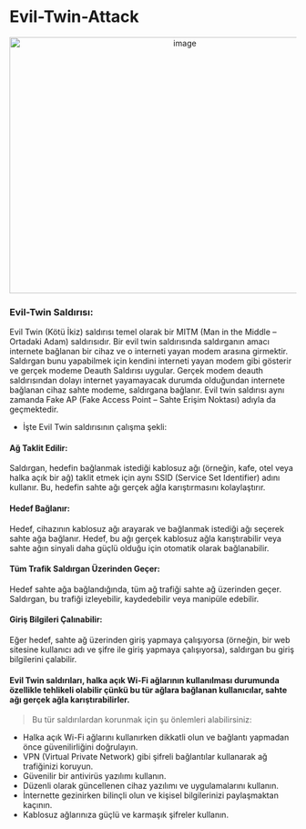# Evil-Twin-Attack

<div align="center">
	<img width="600" height='450' alt="image" src="https://github.com/Hamza-Limon/Evil-Twin-Attack/assets/140405710/290b67e5-c663-4389-801b-c4216a3ee103">
</div>

### Evil-Twin Saldırısı:
Evil Twin (Kötü İkiz) saldırısı temel olarak bir MITM (Man in the Middle – Ortadaki Adam) saldırısıdır. Bir evil twin saldırısında saldırganın amacı internete bağlanan bir cihaz ve o interneti yayan modem arasına girmektir. Saldırgan bunu yapabilmek için kendini interneti yayan modem gibi gösterir ve gerçek modeme Deauth Saldırısı uygular. Gerçek modem deauth saldırısından dolayı internet yayamayacak durumda olduğundan internete bağlanan cihaz sahte modeme, saldırgana bağlanır. Evil twin saldırısı aynı zamanda Fake AP (Fake Access Point – Sahte Erişim Noktası) adıyla da geçmektedir.


- İşte Evil Twin saldırısının çalışma şekli:

#### Ağ Taklit Edilir: 

Saldırgan, hedefin bağlanmak istediği kablosuz ağı (örneğin, kafe, otel veya halka açık bir ağ) taklit etmek için aynı SSID (Service Set Identifier) adını kullanır. Bu, hedefin sahte ağı gerçek ağla karıştırmasını kolaylaştırır.

#### Hedef Bağlanır: 

Hedef, cihazının kablosuz ağı arayarak ve bağlanmak istediği ağı seçerek sahte ağa bağlanır. Hedef, bu ağı gerçek kablosuz ağla karıştırabilir veya sahte ağın sinyali daha güçlü olduğu için otomatik olarak bağlanabilir.

#### Tüm Trafik Saldırgan Üzerinden Geçer: 

Hedef sahte ağa bağlandığında, tüm ağ trafiği sahte ağ üzerinden geçer. Saldırgan, bu trafiği izleyebilir, kaydedebilir veya manipüle edebilir.

#### Giriş Bilgileri Çalınabilir: 

Eğer hedef, sahte ağ üzerinden giriş yapmaya çalışıyorsa (örneğin, bir web sitesine kullanıcı adı ve şifre ile giriş yapmaya çalışıyorsa), saldırgan bu giriş bilgilerini çalabilir.

#### Evil Twin saldırıları, halka açık Wi-Fi ağlarının kullanılması durumunda özellikle tehlikeli olabilir çünkü bu tür ağlara bağlanan kullanıcılar, sahte ağı gerçek ağla karıştırabilirler.

> Bu tür saldırılardan korunmak için şu önlemleri alabilirsiniz:

- Halka açık Wi-Fi ağlarını kullanırken dikkatli olun ve bağlantı yapmadan önce güvenilirliğini doğrulayın.
- VPN (Virtual Private Network) gibi şifreli bağlantılar kullanarak ağ trafiğinizi koruyun.
- Güvenilir bir antivirüs yazılımı kullanın.
- Düzenli olarak güncellenen cihaz yazılımı ve uygulamalarını kullanın.
- İnternette gezinirken bilinçli olun ve kişisel bilgilerinizi paylaşmaktan kaçının.
- Kablosuz ağlarınıza güçlü ve karmaşık şifreler kullanın.




